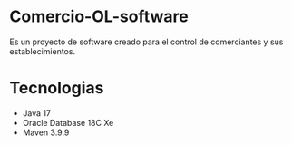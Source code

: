 # Comercio-OL-software
Es un proyecto de software creado para el control de comerciantes y sus establecimientos.
# Tecnologias
* Java 17
* Oracle Database 18C Xe
* Maven 3.9.9
